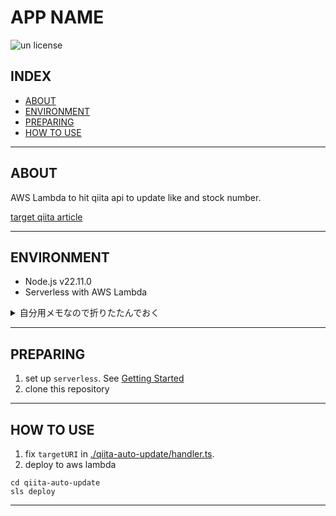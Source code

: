 # APP NAME

![un license](https://img.shields.io/github/license/RyosukeDTomita/qiita_auto_update)

## INDEX

- [ABOUT](#about)
- [ENVIRONMENT](#environment)
- [PREPARING](#preparing)
- [HOW TO USE](#how-to-use)

---

## ABOUT

AWS Lambda to hit qiita api to update like and stock number.

[target qiita article](https://qiita.com/sigma_devsecops/items/59af6d7f45397217ddd2)

---

## ENVIRONMENT

- Node.js v22.11.0
- Serverless with AWS Lambda

<details>
<summary>自分用メモなので折りたたんでおく</summary>

- Node.jsのインストール

```shell
# 現在のLTS: Jobのv22.11.0を指定
nvm ls-remote 
nvm install v22.11.0
nvm alias default 22 # default変更
```

- ライブラリのインストール

```shell
npm init -y
npm install --save-dev typescript
npm install --save-dev @types/node
npm install @types/aws-lambda
npm install axios
npm install dotenv
```

- tsconfigの設定

```shell
npx tsc --init
```

```
{
  "compilerOptions": {
    "target": "es2016",
    "module": "commonjs", // node.jsの場合はcommonjsで良さそう
    "moduleResolution": "node",
    "esModuleInterop": true,
    "forceConsistentCasingInFileNames": true, // ファイル名の大文字小文字を厳密にチェック
    "strict": true,
    "skipLibCheck": true, // ライブラリの型チェックをスキップ
    "noEmitOnError": true, // エラーがある場合はコンパイルしない
    "noImplicitAny": true, // 暗黙的なany型の使用を許可しない
  },
  "include": ["qiita-auto-update/handler.ts"],
  "compileOnSave": true
}
```
> [!NOTE]
> `package.json`のtypeも同じくcommonjsにあわせる必要がある。

- VSCodeでビルドタスクを.vscode/tasks.jsonの作成(Ctrl + Shift + Bしておくとtsファイル保存時に自動でビルドされる)
- ACCESS_TOKENを.envファイルから読み込むようにする
  - .envファイルの作成
  - serverless-dotenv-pluginのインストール

</details>

---

## PREPARING

1. set up `serverless`. See [Getting Started](https://www.serverless.com/framework/docs/getting-started)
2. clone this repository

---

## HOW TO USE

1. fix `targetURI` in [./qiita-auto-update/handler.ts](./qiita-auto-update/handler.ts).
2. deploy to aws lambda

```shell
cd qiita-auto-update
sls deploy
```

---
